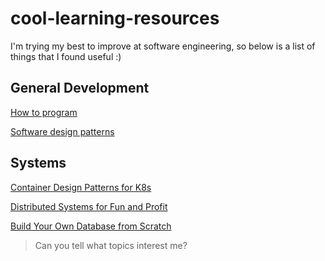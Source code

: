 # cool-learning-resources

I'm trying my best to improve at software engineering, so below is a list of things that I found useful :)

## General Development

[How to program](https://htdp.org/2020-8-1/Book/part_prologue.html)

[Software design patterns](https://en.m.wikipedia.org/wiki/Software_design_pattern)

## Systems

[Container Design Patterns for K8s](https://www.weave.works/blog/container-design-patterns-for-kubernetes/)

[Distributed Systems for Fun and Profit](https://book.mixu.net/distsys/single-page.html)

[Build Your Own Database from Scratch](https://build-your-own.org/database/)


> Can you tell what topics interest me?
